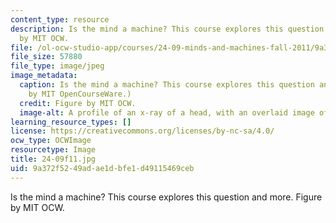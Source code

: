 ```yaml
---
content_type: resource
description: Is the mind a machine? This course explores this question and more. Figure
  by MIT OCW.
file: /ol-ocw-studio-app/courses/24-09-minds-and-machines-fall-2011/9a372f5249adae1dbfe1d49115469ceb_24-09f11.jpg
file_size: 57880
file_type: image/jpeg
image_metadata:
  caption: Is the mind a machine? This course explores this question and more. (Image
    by MIT OpenCourseWare.)
  credit: Figure by MIT OCW.
  image-alt: A profile of an x-ray of a head, with an overlaid image of cogs.
learning_resource_types: []
license: https://creativecommons.org/licenses/by-nc-sa/4.0/
ocw_type: OCWImage
resourcetype: Image
title: 24-09f11.jpg
uid: 9a372f52-49ad-ae1d-bfe1-d49115469ceb
---
```

Is the mind a machine? This course explores this question and more. Figure by MIT OCW.